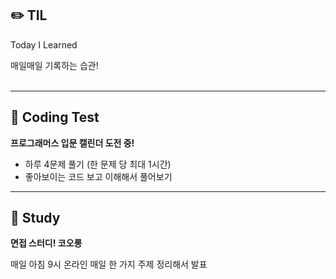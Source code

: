 ## ✏️ TIL

Today I Learned

매일매일 기록하는 습관!
<br>
<br>


---------


## 👊 Coding Test
<b>프로그래머스 입문 캘린더 도전 중!</b>

- 하루 4문제 풀기 (한 문제 당 최대 1시간)
- 좋아보이는 코드 보고 이해해서 풀어보기


---------


## 👃 Study
<b>면접 스터디! 코오롱</b>

매일 아침 9시 온라인
매일 한 가지 주제 정리해서 발표


